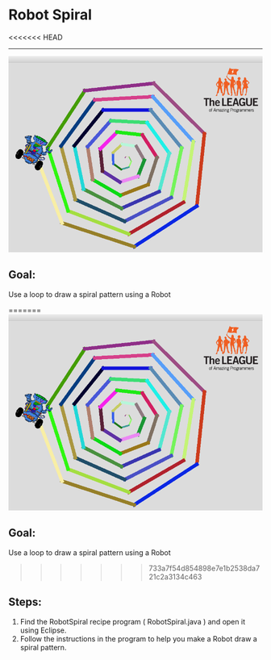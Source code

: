 

# Robot Spiral
<<<<<<< HEAD

<hr/>
<img alt="spiral image" src="./images/spiral.png"/>

## Goal:

Use a loop to draw a spiral pattern using a Robot

=======
  <img alt="spiral image" src="./images/spiral.png"/>
  
## Goal:

   Use a loop to draw a spiral pattern using a Robot
>>>>>>> 733a7f54d854898e7e1b2538da721c2a3134c463
## Steps:

1. Find the RobotSpiral recipe program ( RobotSpiral.java ) and open it using Eclipse.
2. Follow the instructions in the program to help you make a Robot draw a spiral pattern.




